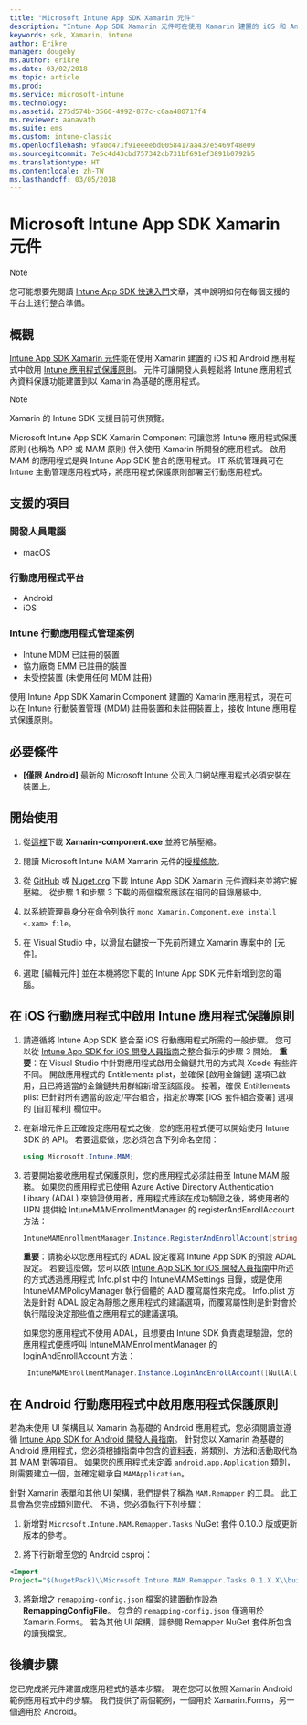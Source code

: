 ```yaml
---
title: "Microsoft Intune App SDK Xamarin 元件"
description: "Intune App SDK Xamarin 元件可在使用 Xamarin 建置的 iOS 和 Android 應用程式中啟用 Intune 應用程式保護原則。"
keywords: sdk, Xamarin, intune
author: Erikre
manager: dougeby
ms.author: erikre
ms.date: 03/02/2018
ms.topic: article
ms.prod: 
ms.service: microsoft-intune
ms.technology: 
ms.assetid: 275d574b-3560-4992-877c-c6aa480717f4
ms.reviewer: aanavath
ms.suite: ems
ms.custom: intune-classic
ms.openlocfilehash: 9fa0d471f91eeeebd0058417aa437e5469f48e09
ms.sourcegitcommit: 7e5c4d43cbd757342cb731bf691ef3891b0792b5
ms.translationtype: HT
ms.contentlocale: zh-TW
ms.lasthandoff: 03/05/2018
---
```

# <a name="microsoft-intune-app-sdk-xamarin-component"></a>Microsoft Intune App SDK Xamarin 元件

> [!NOTE]
> 您可能想要先閱讀 [Intune App SDK 快速入門](app-sdk-get-started.md)文章，其中說明如何在每個支援的平台上進行整合準備。

## <a name="overview"></a>概觀
[Intune App SDK Xamarin 元件](https://github.com/msintuneappsdk/intune-app-sdk-xamarin)能在使用 Xamarin 建置的 iOS 和 Android 應用程式中啟用 [Intune 應用程式保護原則](/intune-classic/deploy-use/protect-app-data-using-mobile-app-management-policies-with-microsoft-intune)。 元件可讓開發人員輕鬆將 Intune 應用程式內資料保護功能建置到以 Xamarin 為基礎的應用程式。

> [!NOTE]
> Xamarin 的 Intune SDK 支援目前可供預覽。 

Microsoft Intune App SDK Xamarin Component 可讓您將 Intune 應用程式保護原則 (也稱為 APP 或 MAM 原則) 併入使用 Xamarin 所開發的應用程式。 啟用 MAM 的應用程式是與 Intune App SDK 整合的應用程式。 IT 系統管理員可在 Intune 主動管理應用程式時，將應用程式保護原則部署至行動應用程式。

## <a name="whats-supported"></a>支援的項目

### <a name="developer-machines"></a>開發人員電腦
* macOS


### <a name="mobile-app-platforms"></a>行動應用程式平台
* Android
* iOS


### <a name="intune-mobile-application-management-scenarios"></a>Intune 行動應用程式管理案例

* Intune MDM 已註冊的裝置
* 協力廠商 EMM 已註冊的裝置
* 未受控裝置 (未使用任何 MDM 註冊)

使用 Intune App SDK Xamarin Component 建置的 Xamarin 應用程式，現在可以在 Intune 行動裝置管理 (MDM) 註冊裝置和未註冊裝置上，接收 Intune 應用程式保護原則。

## <a name="prerequisites"></a>必要條件

* **[僅限 Android]** 最新的 Microsoft Intune 公司入口網站應用程式必須安裝在裝置上。

## <a name="get-started"></a>開始使用

1.  從[這裡](https://components.xamarin.com/submit/xpkg)下載 **Xamarin-component.exe** 並將它解壓縮。

2. 閱讀 Microsoft Intune MAM Xamarin 元件的[授權條款](https://components.xamarin.com/license/microsoft.intune.mam)。

3.  從 [GitHub](https://github.com/msintuneappsdk/intune-app-sdk-xamarin) 或 [Nuget.org](https://www.nuget.org/profiles/msintuneappsdk) 下載 Intune App SDK Xamarin 元件資料夾並將它解壓縮。 從步驟 1 和步驟 3 下載的兩個檔案應該在相同的目錄層級中。

4.  以系統管理員身分在命令列執行 `mono Xamarin.Component.exe install <.xam> file`。

5.  在 Visual Studio 中，以滑鼠右鍵按一下先前所建立 Xamarin 專案中的 [元件]。

6.  選取 [編輯元件] 並在本機將您下載的 Intune App SDK 元件新增到您的電腦。



## <a name="enabling-intune-app-protection-polices-in-your-ios-mobile-app"></a>在 iOS 行動應用程式中啟用 Intune 應用程式保護原則
1.  請遵循將 Intune App SDK 整合至 iOS 行動應用程式所需的一般步驟。 您可以從 [Intune App SDK for iOS 開發人員指南](app-sdk-ios.md#build-the-sdk-into-your-mobile-app)之整合指示的步驟 3 開始。
    **重要**：在 Visual Studio 中針對應用程式啟用金鑰鏈共用的方式與 Xcode 有些許不同。 開啟應用程式的 Entitlements plist，並確保 [啟用金鑰鏈] 選項已啟用，且已將適當的金鑰鏈共用群組新增至該區段。 接著，確保 Entitlements plist 已針對所有適當的設定/平台組合，指定於專案 [iOS 套件組合簽署] 選項的 [自訂權利] 欄位中。
2.  在新增元件且正確設定應用程式之後，您的應用程式便可以開始使用 Intune SDK 的 API。 若要這麼做，您必須包含下列命名空間：

      ```csharp
      using Microsoft.Intune.MAM;
      ```
3.    若要開始接收應用程式保護原則，您的應用程式必須註冊至 Intune MAM 服務。 如果您的應用程式已使用 Azure Active Directory Authentication Library (ADAL) 來驗證使用者，應用程式應該在成功驗證之後，將使用者的 UPN 提供給 IntuneMAMEnrollmentManager 的 registerAndEnrollAccount 方法：
      ```csharp
      IntuneMAMEnrollmentManager.Instance.RegisterAndEnrollAccount(string identity);
      ```
      **重要**：請務必以您應用程式的 ADAL 設定覆寫 Intune App SDK 的預設 ADAL 設定。 若要這麼做，您可以依 [Intune App SDK for iOS 開發人員指南](app-sdk-ios.md#configure-settings-for-the-intune-app-sdk)中所述的方式透過應用程式 Info.plist 中的 IntuneMAMSettings 目錄，或是使用 IntuneMAMPolicyManager 執行個體的 AAD 覆寫屬性來完成。 Info.plist 方法是針對 ADAL 設定為靜態之應用程式的建議選項，而覆寫屬性則是針對會於執行階段決定那些值之應用程式的建議選項。 
      
      如果您的應用程式不使用 ADAL，且想要由 Intune SDK 負責處理驗證，您的應用程式便應呼叫 IntuneMAMEnrollmentManager 的 loginAndEnrollAccount 方法：
      ```csharp
       IntuneMAMEnrollmentManager.Instance.LoginAndEnrollAccount([NullAllowed] string identity);
      ```

## <a name="enabling-app-protection-policies-in-your-android-mobile-app"></a>在 Android 行動應用程式中啟用應用程式保護原則
若為未使用 UI 架構且以 Xamarin 為基礎的 Android 應用程式，您必須閱讀並遵循 [Intune App SDK for Android 開發人員指南](app-sdk-android.md)。 針對您以 Xamarin 為基礎的 Android 應用程式，您必須根據指南中包含的[資料表](app-sdk-android.md#replace-classes-methods-and-activities-with-their-mam-equivalent)，將類別、方法和活動取代為其 MAM 對等項目。 如果您的應用程式未定義 `android.app.Application` 類別，則需要建立一個，並確定繼承自 `MAMApplication`。

針對 Xamarin 表單和其他 UI 架構，我們提供了稱為 `MAM.Remapper` 的工具。 此工具會為您完成類別取代。 不過，您必須執行下列步驟︰

1.  新增對 `Microsoft.Intune.MAM.Remapper.Tasks` NuGet 套件 0.1.0.0 版或更新版本的參考。

2.  將下行新增至您的 Android csproj：
  ```xml
  <Import
  Project="$(NugetPack)\\Microsoft.Intune.MAM.Remapper.Tasks.0.1.X.X\\build\\MonoAndroid10\\Microsoft.Intune.MAM.Remapper.targets" />
  ```

3.  將新增之 `remapping-config.json` 檔案的建置動作設為 **RemappingConfigFile**。 包含的 `remapping-config.json` 僅適用於 Xamarin.Forms。 若為其他 UI 架構，請參閱 Remapper NuGet 套件所包含的讀我檔案。

## <a name="next-steps"></a>後續步驟

您已完成將元件建置成應用程式的基本步驟。 現在您可以依照 Xamarin Android 範例應用程式中的步驟。 我們提供了兩個範例，一個用於 Xamarin.Forms，另一個適用於 Android。
